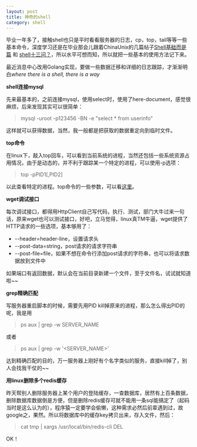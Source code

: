 ```yaml
---
layout: post
title: 神奇的shell
category: shell
---
```


毕业一年多了，接触shell也只是平时看看服务器的日志，cp，top，tail等等一些基本命令，深度学习还是在毕业那会儿跟着ChinaUnix的几篇帖子[Shell基础而是篇](http://bbs.chinaunix.net/thread-452942-1-1.html) 和 [shell十三问？](http://bbs.chinaunix.net/thread-218853-1-1.html)，所以水平可想而知，所以就把一些基本的使用方法记下来。

最近消息中心改用Golang实现，要做一些数据迁移和详细的日志跟踪，才渐渐明白*where there is a shell, there is a way*

**shell连接mysql**

先来最基本的，之前连接mysql，使用select时，使用了here-document，感觉很麻烦，后来发现其实可以很简单：  

>mysql -uroot -p123456 -BN -e "select * from userinfo"   

这样就可以获得数据，当然，我一般都是把获取的数据重定向到临时文件。  

**top命令**

在linux下，敲入top回车，可以看到当前系统的进程，当然还包括一些系统资源占用情况，由于是动态的，并不利于跟踪某一个特定的进程，可以使用-p选项：  

> top -pPID1[,PID2]  

以此查看特定的进程。top命令的一些参数，可以看[这里](http://os.51cto.com/art/201108/285581.htm)。  

**wget调试接口**

每次调试接口，都得用HttpClient自己写代码，执行、测试，部门大牛过来一句话，原来wget也可以测试接口，好吧，立马觉得，linux真TM牛逼，wget提供了HTTP请求的一些选项，基本够用了：  

 * --header=header-line，设置请求头  
 * --post-data=string，post请求的请求字符串  
 * --post-file=file，如果不想在命令行添加post请求的字符串，也可以将请求数据放到文件中  

如果端口有返回数据，默认会在当前目录新建一个文件，至于文件名，试试就知道啦~~  

**grep精确匹配**

写服务器重启脚本的时候，需要先用PID kill掉原来的进程，那么怎么得出PID的呢，我是用  

> ps aux \| grep -w SERVER_NAME  

或者  

> ps aux \| grep -w '\<SERVER_NAME\>'  

达到精确匹配的目的，万一服务器上刚好有个名字类似的服务，直接kill掉了，别人会找我干仗的~~  

**用linux删除多个redis缓存**

昨天帮别人删除服务器上某个用户的登陆缓存，一查数据库，居然有上百条数据，删除数据库数据倒是方便，但是删除redis缓存可就不能用一条sql能搞定了（起码当时是这么认为的），程序猿一定要学会偷懒，这种需求必然后前辈遇到过，故google之，果然。所以将数据库中的缓存key拷贝出来，存入文件，然后：  

> cat tmp \| xargs /usr/local/bin/redis-cli DEL  

OK！


